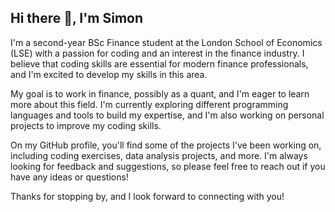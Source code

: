 <!--

## Hi there 👋
**simondesh/simondesh** is a ✨ _special_ ✨ repository because its `README.md` (this file) appears on your GitHub profile.

Here are some ideas to get you started:

- 🔭 I’m currently working on ...
- 🌱 I’m currently learning ...
- 👯 I’m looking to collaborate on ...
- 🤔 I’m looking for help with ...
- 💬 Ask me about ...
- 📫 How to reach me: ...
- 😄 Pronouns: ...
- ⚡ Fun fact: ...
-->

## Hi there 👋, I'm Simon
I'm a second-year BSc Finance student at the London School of Economics (LSE) with a passion for coding and an interest in the finance industry. I believe that coding skills are essential for modern finance professionals, and I'm excited to develop my skills in this area.

My goal is to work in finance, possibly as a quant, and I'm eager to learn more about this field. I'm currently exploring different programming languages and tools to build my expertise, and I'm also working on personal projects to improve my coding skills.

On my GitHub profile, you'll find some of the projects I've been working on, including coding exercises, data analysis projects, and more. I'm always looking for feedback and suggestions, so please feel free to reach out if you have any ideas or questions!

Thanks for stopping by, and I look forward to connecting with you!
